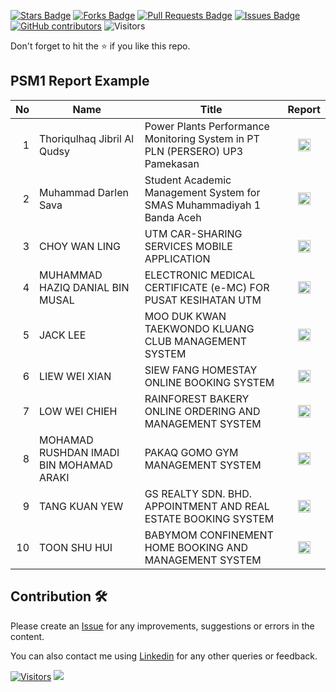 <a href="https://github.com/drshahizan/undergraduate-project/stargazers"><img src="https://img.shields.io/github/stars/drshahizan/undergraduate-project" alt="Stars Badge"/></a>
<a href="https://github.com/drshahizan/undergraduate-project/network/members"><img src="https://img.shields.io/github/forks/drshahizan/undergraduate-project" alt="Forks Badge"/></a>
<a href="https://github.com/drshahizan/undergraduate-project/pulls"><img src="https://img.shields.io/github/issues-pr/drshahizan/undergraduate-project" alt="Pull Requests Badge"/></a>
<a href="https://github.com/drshahizan/undergraduate-project/issues"><img src="https://img.shields.io/github/issues/drshahizan/undergraduate-project" alt="Issues Badge"/></a>
<a href="https://github.com/drshahizan/undergraduate-project/graphs/contributors"><img alt="GitHub contributors" src="https://img.shields.io/github/contributors/drshahizan/undergraduate-project?color=2b9348"></a>
![Visitors](https://api.visitorbadge.io/api/visitors?path=https%3A%2F%2Fgithub.com%2Fdrshahizan%2Fundergraduate-project&labelColor=%23d9e3f0&countColor=%23697689&style=flat)

Don't forget to hit the :star: if you like this repo.

## PSM1 Report Example

| No | Name | Title | Report |
| -----: | ----- | ------ | :------: |
| 1 | Thoriqulhaq Jibril Al Qudsy | Power Plants Performance Monitoring System in PT PLN (PERSERO) UP3 Pamekasan | <a href="https://github.com/drshahizan/undergraduate-project/tree/main/PSM2/thoriqulhaq" ><img src="../images/calendar-24.svg" width="20px" height="20px" ></a> |
| 2 | Muhammad Darlen Sava | Student Academic Management System for SMAS Muhammadiyah 1 Banda Aceh | <a href="https://github.com/drshahizan/undergraduate-project/tree/main/PSM2/darlen" ><img src="../images/calendar-24.svg" width="20px" height="20px" ></a> |
| 3 | CHOY WAN LING | UTM CAR-SHARING SERVICES MOBILE APPLICATION | <a href="https://drive.google.com/file/d/1WpqCe5PON-pIdJjgN6XNBLnBglQYCzjW/view?usp=sharing" ><img src="../images/calendar-24.svg" width="20px" height="20px" ></a> |
| 4 | MUHAMMAD HAZIQ DANIAL BIN MUSAL | ELECTRONIC MEDICAL CERTIFICATE (e-MC) FOR PUSAT KESIHATAN UTM  | <a href="https://drive.google.com/file/d/1z03E4L1kKoUO6FTsIrlTKFdPU-8woUhV/view?usp=sharing" ><img src="../images/calendar-24.svg" width="20px" height="20px" ></a> |
| 5 | JACK LEE | MOO DUK KWAN TAEKWONDO KLUANG CLUB MANAGEMENT SYSTEM  | <a href="https://drive.google.com/file/d/1OL7NLo2KzbrvjLNVrsI_Jux8CwD6Dnmk/view?usp=sharing" ><img src="../images/calendar-24.svg" width="20px" height="20px" ></a> |
| 6 | LIEW WEI XIAN | SIEW FANG HOMESTAY ONLINE BOOKING SYSTEM | <a href="https://drive.google.com/file/d/1uR7dD-gp1tsncEaF0-NCUVDiZJjpHXfC/view?usp=sharing" ><img src="../images/calendar-24.svg" width="20px" height="20px" ></a> |
| 7 | LOW WEI CHIEH | RAINFOREST BAKERY ONLINE ORDERING AND MANAGEMENT SYSTEM  | <a href="https://drive.google.com/file/d/10rNY-JbLLTjMEMWC-3ZT9m3LVhI7Rwvi/view?usp=sharing" ><img src="../images/calendar-24.svg" width="20px" height="20px" ></a> |
| 8 | MOHAMAD RUSHDAN IMADI BIN MOHAMAD ARAKI | PAKAQ GOMO GYM MANAGEMENT SYSTEM  | <a href="https://drive.google.com/file/d/1XjPtgkrlLzF_z9H8YIVr5gFcWic0ODmu/view?usp=sharing" ><img src="../images/calendar-24.svg" width="20px" height="20px" ></a> |
| 9 | TANG KUAN YEW | GS REALTY SDN. BHD. APPOINTMENT AND REAL ESTATE BOOKING SYSTEM  | <a href="https://drive.google.com/file/d/1-eqshlhbf025Ue370GdquRMkoifGdTeR/view?usp=sharing" ><img src="../images/calendar-24.svg" width="20px" height="20px" ></a> |
| 10 | TOON SHU HUI | BABYMOM CONFINEMENT HOME BOOKING AND MANAGEMENT SYSTEM | <a href="https://drive.google.com/file/d/16tsdATFBSG8-FseG_1Nq61GWaBDmKzGj/view?usp=sharing" ><img src="../images/calendar-24.svg" width="20px" height="20px" ></a> |

## Contribution 🛠️
Please create an [Issue](https://github.com/drshahizan/undergraduate-project/issues) for any improvements, suggestions or errors in the content.

You can also contact me using [Linkedin](https://www.linkedin.com/in/drshahizan/) for any other queries or feedback.

[![Visitors](https://api.visitorbadge.io/api/visitors?path=https%3A%2F%2Fgithub.com%2Fdrshahizan&labelColor=%23697689&countColor=%23555555&style=plastic)](https://visitorbadge.io/status?path=https%3A%2F%2Fgithub.com%2Fdrshahizan)
![](https://hit.yhype.me/github/profile?user_id=81284918)


